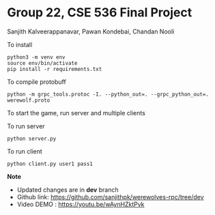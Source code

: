 # Group 22, CSE 536 Final Project

Sanjith Kalveerappanavar, Pawan Kondebai, Chandan Nooli

To install

```
python3 -m venv env
source env/bin/activate
pip install -r requirements.txt
```

To compile protobuff

```
python -m grpc_tools.protoc -I. --python_out=. --grpc_python_out=. werewolf.proto
```

To start the game, run server and multiple clients

To run server

```
python server.py
```

To run client

```
python client.py user1 pass1
```

**Note**

- Updated changes are in **dev** branch
- Github link: https://github.com/sanjithpk/werewolves-rpc/tree/dev
- Video DEMO : https://youtu.be/wAynHZktPvk
